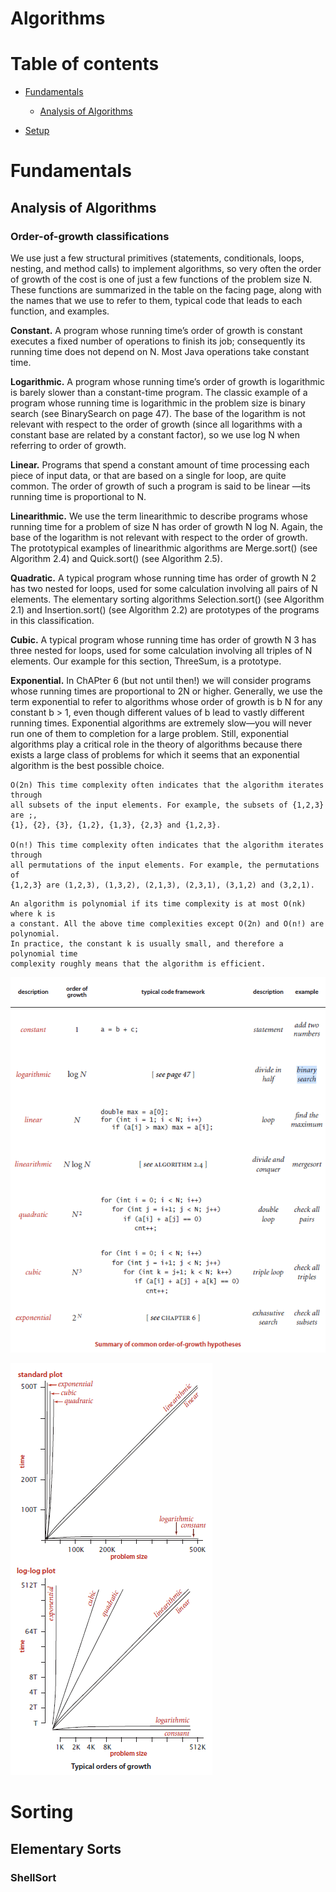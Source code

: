 # Algorithms

# Table of contents
* [Fundamentals](#Fundamentals)
  * [Analysis of Algorithms](#Analysis-of-Algorithms)

* [Setup](#setup)


# Fundamentals

## Analysis of Algorithms

### Order-of-growth classifications
We use just a few structural primitives (statements,
conditionals, loops, nesting, and method calls) to implement algorithms, so very
often the order of growth of the cost is one of just a few functions of the problem size N.
These functions are summarized in the table on the facing page, along with the names
that we use to refer to them, typical code that leads to each function, and examples.

**Constant.** A program whose running time’s order of growth is constant executes a
fixed number of operations to finish its job; consequently its running time does not
depend on N. Most Java operations take constant time.

**Logarithmic.** A program whose running time’s order of growth is logarithmic is barely
slower than a constant-time program. The classic example of a program whose running
time is logarithmic in the problem size is binary search (see BinarySearch on page 47).
The base of the logarithm is not relevant with respect to the order of growth (since all
logarithms with a constant base are related by a constant factor), so we use log N when
referring to order of growth.

**Linear.** Programs that spend a constant amount of time processing each piece of input
data, or that are based on a single for loop, are quite common. The order of growth of
such a program is said to be linear —its running time is proportional to N.

**Linearithmic.** We use the term linearithmic to describe programs whose running time
for a problem of size N has order of growth N log N. Again, the base of the logarithm
is not relevant with respect to the order of growth. The prototypical examples of linearithmic
algorithms are Merge.sort() (see Algorithm 2.4) and Quick.sort() (see
Algorithm 2.5).

**Quadratic.** A typical program whose running time has order of growth N 2 has
two nested for loops, used for some calculation involving all pairs of N elements.
The elementary sorting algorithms Selection.sort() (see Algorithm 2.1) and
Insertion.sort() (see Algorithm 2.2) are prototypes of the programs in this
classification.

**Cubic.** A typical program whose running time has order of growth N 3 has three nested
for loops, used for some calculation involving all triples of N elements. Our example
for this section, ThreeSum, is a prototype.

**Exponential.** In ChAPter 6 (but not until then!) we will consider programs whose
running times are proportional to 2N or higher. Generally, we use the term exponential
to refer to algorithms whose order of growth is b N for any constant b > 1, even though
different values of b lead to vastly different running times. Exponential algorithms are
extremely slow—you will never run one of them to completion for a large problem.
Still, exponential algorithms play a critical role in the theory of algorithms because
there exists a large class of problems for which it seems that an exponential algorithm
is the best possible choice.

```
O(2n) This time complexity often indicates that the algorithm iterates through
all subsets of the input elements. For example, the subsets of {1,2,3} are ;,
{1}, {2}, {3}, {1,2}, {1,3}, {2,3} and {1,2,3}.

O(n!) This time complexity often indicates that the algorithm iterates through
all permutations of the input elements. For example, the permutations of
{1,2,3} are (1,2,3), (1,3,2), (2,1,3), (2,3,1), (3,1,2) and (3,2,1).
```

```
An algorithm is polynomial if its time complexity is at most O(nk) where k is
a constant. All the above time complexities except O(2n) and O(n!) are polynomial.
In practice, the constant k is usually small, and therefore a polynomial time
complexity roughly means that the algorithm is efficient.
```

![Summary of common order-of-growth hypotheses](../misc/algorithms/c1/fig1.common_order_of_growth_hypotheses.PNG)

![Typical orders of growth](../misc/algorithms/c1/fig1.typical_orders_of_growth.PNG)

# Sorting

## Elementary Sorts

### ShellSort